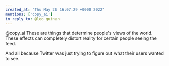 ```yaml
---
created_at: "Thu May 26 16:07:29 +0000 2022"
mentions: ['copy_ai']
in_reply_to: @leo_guinan
---
```


@copy_ai These are things that determine people's views of the world. These effects can completely distort reality for certain people seeing the feed.

And all because Twitter was just trying to figure out what their users wanted to see.